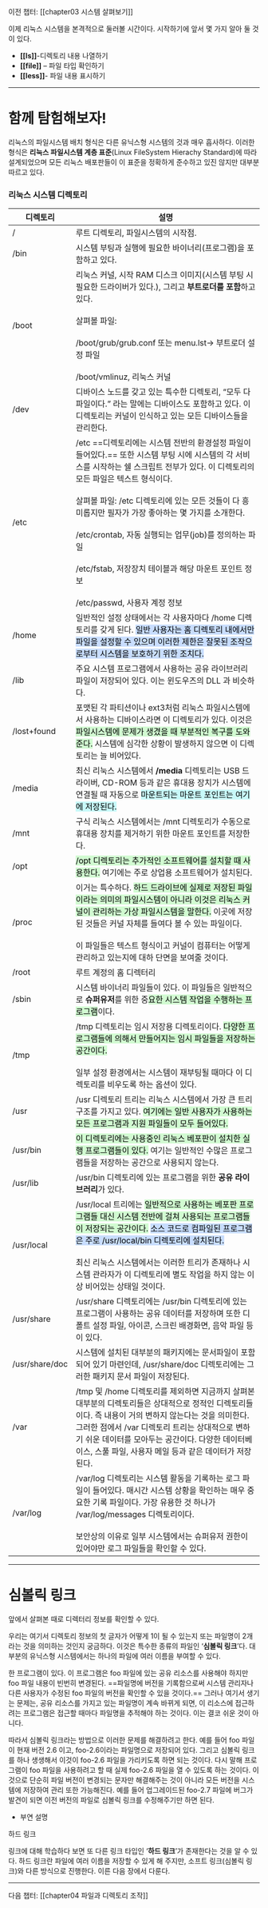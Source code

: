 
이전 챕터: [[chapter03 시스템 살펴보기]]

이제 리눅스 시스템을 본격적으로 둘러볼 시간이다. 시작하기에 앞서 몇 가지 알아 둘 것이 있다.

- **[[ls]]**-디렉토리 내용 나열하기
- **[[file]]** – 파일 타입 확인하기
- **[[less]]**- 파일 내용 표시하기

---

# 함께 탐험해보자!



리눅스의 파일시스템 배치 형식은 다른 유닉스형 시스템의 것과 매우 흡사하다. 이러한 형식은 **리눅스 파일시스템 계층 표준**(Linux FileSystem Hierachy Standard)에 따라 설계되었으며 모든 리눅스 배포판들이 이 표준을 정확하게 준수하고 있진 않지만 대부분 따르고 있다.


### 리눅스 시스템 디렉토리

| 디렉토리           | 설명                                                                                                                                                                                                                                                                                                      |
| -------------- | ------------------------------------------------------------------------------------------------------------------------------------------------------------------------------------------------------------------------------------------------------------------------------------------------------- |
| /              | 루트 디렉토리, 파일시스템의 시작점.                                                                                                                                                                                                                                                                                    |
| /bin           | 시스템 부팅과 실행에 필요한 바이너리(프로그램)을 포함하고 있다.                                                                                                                                                                                                                                                                    |
| /boot          | 리눅스 커널, 시작 RAM 디스크 이미지(시스템 부팅 시 필요한 드라이버가 있다.), 그리고 **부트로더를 포함**하고 있다.<br><br>살펴볼 파일:<br><br>/boot/grub/grub.conf 또는 menu.lst-> 부트로더 설정 파일<br><br>/boot/vmlinuz, 리눅스 커널                                                                                                                                 |
| /dev           | 디바이스 노드를 갖고 있는 특수한 디렉토리, “모두 다 파일이다.” 라는 말에는 디바이스도 포함하고 있다. 이 디렉토리는 커널이 인식하고 있는 모든 디바이스들을 관리한다.                                                                                                                                                                                                         |
| /etc           | /etc ==디렉토리에는 시스템 전반의 환경설정 파일이 들어있다.== 또한 시스템 부팅 시에 시스템의 각 서비스를 시작하는 쉘 스크립트 전부가 있다. 이 디렉토리의 모든 파일은 텍스트 형식이다.<br><br>살펴볼 파일: /etc 디렉토리에 있는 모든 것들이 다 흥미롭지만 필자가 가장 좋아하는 몇 가지를 소개한다.<br><br>/etc/crontab, 자동 실행되는 업무(job)를 정의하는 파일<br><br>/etc/fstab, 저장장치 테이블과 해당 마운트 포인트 정보<br><br>/etc/passwd, 사용자 계정 정보 |
| /home          | 일반적인 설정 상태에서는 각 사용자마다 /home 디렉토리를 갖게 된다. <mark style="background: #ADCCFFA6;">일반 사용자는 홈 디렉토리 내에서만 파일을 설정할 수 있으며 이러한 제한은 잘못된 조작으로부터 시스템을 보호하기 위한 조치다.</mark>                                                                                                                                             |
| /lib           | 주요 시스템 프로그램에서 사용하는 공유 라이브러리 파일이 저장되어 있다. 이는 윈도우즈의 DLL 과 비슷하다.                                                                                                                                                                                                                                           |
| /lost+found    | 포맷된 각 파티션이나 ext3처럼 리눅스 파일시스템에서 사용하는 디바이스라면 이 디렉토리가 있다. 이것은 <mark style="background: #BBFABBA6;">파일시스템에 문제가 생겼을 때 부분적인 복구를 도와준다.</mark> 시스템에 심각한 상황이 발생하지 않으면 이 디렉토리는 늘 비어있다.                                                                                                                            |
| /media         | 최신 리눅스 시스템에서 **/media** 디렉토리는 USB 드라이버, CD-ROM 등과 같은 휴대용 장치가 시스템에 연결될 때 자동으로 <mark style="background: #ABF7F7A6;">마운트되는 마운트 포인트는 여기에 저장된다.</mark>                                                                                                                                                       |
| /mnt           | 구식 리눅스 시스템에서는 /mnt 디렉토리가 수동으로 휴대용 장치를 제거하기 위한 마운트 포인트를 저장한다.                                                                                                                                                                                                                                            |
| /opt           | <mark style="background: #BBFABBA6;">/opt 디렉토리는 추가적인 소프트웨어를 설치할 때 사용한다.</mark> 여기에는 주로 상업용 소프트웨어가 설치된다.                                                                                                                                                                                                 |
| /proc          | 이거는 특수하다. <mark style="background: #BBFABBA6;">하드 드라이브에 실제로 저장된 파일이라는 의미의 파일시스템이 아니라 이것은 리눅스 커널이 관리하는 가상 파일시스템을 말한다.</mark> 이곳에 저장된 것들은 커널 자체를 들여다 볼 수 있는 파일이다.<br><br>이 파일들은 텍스트 형식이고 커널이 컴퓨터는 어떻게 관리하고 있는지에 대하 단면을 보여줄 것이다.                                                                           |
| /root          | 루트 계정의 홈 디렉터리                                                                                                                                                                                                                                                                                           |
| /sbin          | 시스템 바이너리 파일들이 있다. 이 파일들은 일반적으로 **슈퍼유저**를 위한 중<mark style="background: #BBFABBA6;">요한 시스템 작업을 수행하는 프로그램</mark>이다.                                                                                                                                                                                        |
| /tmp           | /tmp 디렉토리는 임시 저장용 디렉토리이다. <mark style="background: #BBFABBA6;">다양한 프로그램들에 의해서 만들어지는 임시 파일들을 저장하는 공간이다.</mark><br><br>일부 설정 환경에서는 시스템이 재부팅될 때마다 이 디렉토리를 비우도록 하는 옵션이 있다.                                                                                                                                  |
| /usr           | /usr 디렉토리 트리는 리눅스 시스템에서 가장 큰 트리 구조를 가지고 있다. <mark style="background: #BBFABBA6;">여기에는 일반 사용자가 사용하는 모든 프로그램과 지원 파일들이 모두 들어있다.</mark>                                                                                                                                                                     |
| /usr/bin       | <mark style="background: #BBFABBA6;">이 디렉토리에는 사용중인 리눅스 베포판이 설치한 실행 프로그램들이 있다.</mark> 여기는 일반적인 수많은 프로그램들을 저장하는 공간으로 사용되지 않는다.                                                                                                                                                                            |
| /usr/lib       | /usr/bin 디렉토리에 있는 프로그램을 위한 **공유 라이브러리**가 있다.                                                                                                                                                                                                                                                            |
| /usr/local     | /usr/local 트리에는 <mark style="background: #BBFABBA6;">일반적으로 사용하는 베포판 프로그램들 대신 시스템 전반에 걸쳐 사용되는 프로그램들이 저장되는 공간이다.</mark> <mark style="background: #ADCCFFA6;">소스 코드로 컴파일된 프로그램은 주로 /usr/local/bin 디렉토리에 설치된다.</mark><br><br>최신 리눅스 시스템에서는 이러한 트리가 존재하나 시스템 관라자가 이 디렉토리에 별도 작업을 하지 않는 이상 비어있는 상태일 것이다.      |
| /usr/share     | /usr/share 디렉토리에는 /usr/bin 디렉토리에 있는 프로그램이 사용하는 공유 데이터를 저장하며 또한 디폴트 설정 파일, 아이콘, 스크린 배경화면, 음악 파일 등이 있다.                                                                                                                                                                                                   |
| /usr/share/doc | 시스템에 설치된 대부분의 패키지에는 문서파일이 포함되어 있기 마련인데, /usr/share/doc 디렉토리에는 그러한 패키지 문서 파일이 저장된다.                                                                                                                                                                                                                      |
| /var           | /tmp 및 /home 디렉토리를 제외하면 지금까지 살펴본 대부분의 디렉토리들은 상대적으로 정적인 디렉토리들이다. 즉 내용이 거의 변하지 않는다는 것을 의미한다. 그러한 점에서 /var 디렉토리 트리는 상대적으로 변하기 쉬운 데이터를 모아두는 공간이다. 다양한 데이터베이스, 스풀 파일, 사용자 메일 등과 같은 데이터가 저장된다.                                                                                                                |
| /var/log       | /var/log 디렉토리는 시스템 활동을 기록하는 로그 파일이 들어있다. 매시간 시스템 상황을 확인하는 매우 중요한 기록 파일이다. 가장 유용한 것 하나가 /var/log/messages 디렉토리이다.<br><br>보안상의 이유로 일부 시스템에서는 슈퍼유저 권한이 있어야만 로그 파일들을 확인할 수 있다.                                                                                                                              |


---

# 심볼릭 링크


앞에서 살펴본 때로 디렉터리 정보를 확인할 수 있다.

우리는 여기서 디렉토리 정보의 첫 글자가 어떻게 1이 될 수 있는지 또는 파일명이 2개 라는 것을 의미하는 것인지 궁금하다. 이것은 특수한 종류의 파일인 ‘**심볼릭 링크**’다. 대부분의 유닉스형 시스템에서는 하나의 파일에 여러 이름을 부여할 수 있다.

한 프로그램이 있다. 이 프로그램은 foo 파일에 있는 공유 리소스를 사용해야 하지만 foo 파일 내용이 빈번히 변경된다. ==파일명에 버전을 기록함으로써 시스템 관리자나 다른 사용자가 수정된 foo 파일의 버전을 확인할 수 있을 것이다.== 그러나 여기서 생기는 문제는, 공유 리소스를 가지고 있는 파일명이 계속 바뀌게 되면, 이 리소스에 접근하려는 프로그램은 접근할 때마다 파일명을 추적해야 하는 것이다. 이는 결코 쉬운 것이 아니다.

따라서 심볼릭 링크라는 방법으로 이러한 문제를 해결하려고 한다. 예를 들어 foo 파일이 현재 버전 2.6 이고, foo-2.6이라는 파일명으로 저장되어 있다. 그리고 심볼릭 링크를 하나 생생해서 이것이 foo-2.6 파일을 가리키도록 하면 되는 것이다. 다시 말해 프로그램이 foo 파일을 사용하려고 할 때 실제 foo-2.6 파일을 열 수 있도록 하는 것이다. 이것으로 단순히 파일 버전이 변경되는 문자만 해결해주는 것이 아니라 모든 버전을 시스템에 저장하여 관리 또한 가능해진다. 예를 들어 업그레이드된 foo-2.7 파일에 버그가 발견이 되면 이전 버전의 파일로 심볼릭 링크를 수정해주기만 하면 된다.



- 부연 설명

하드 링크

링크에 대해 학습하다 보면 또 다른 링크 타입인 ‘**하드 링크**’가 존재한다는 것을 알 수 있다. 하드 링크란 파일에 여러 이름을 저장할 수 있게 해 주지만, 소프트 링크(심볼릭 링크)와 다른 방식으로 진행한다. 이른 다음 장에서 다룬다.


---
다음 챕터: [[chapter04 파일과 디렉토리 조작]]
